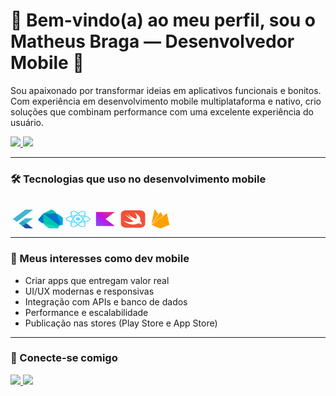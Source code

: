 # 👋 Bem-vindo(a) ao meu perfil, sou o Matheus Braga — Desenvolvedor Mobile 📱

Sou apaixonado por transformar ideias em aplicativos funcionais e bonitos.  
Com experiência em desenvolvimento mobile multiplataforma e nativo, crio soluções que combinam performance com uma excelente experiência do usuário.

<div>
  <a href="https://github.com/matheuskbraga">
    <img height="180em" src="https://github-readme-stats.vercel.app/api?username=matheuskbraga&show_icons=true&theme=tokyonight&include_all_commits=true&count_private=true" />
    <img height="180em" src="https://github-readme-stats.vercel.app/api/top-langs/?username=matheuskbraga&layout=compact&langs_count=6&theme=tokyonight" />
  </a>
</div>

---

### 🛠️ Tecnologias que uso no desenvolvimento mobile

<div style="display: inline_block"><br>
  <img align="center" alt="Flutter" height="30" width="40" src="https://raw.githubusercontent.com/devicons/devicon/master/icons/flutter/flutter-original.svg" />
  <img align="center" alt="Dart" height="30" width="40" src="https://raw.githubusercontent.com/devicons/devicon/master/icons/dart/dart-original.svg" />
  <img align="center" alt="React Native" height="30" width="40" src="https://raw.githubusercontent.com/devicons/devicon/master/icons/react/react-original.svg" />
  <img align="center" alt="Kotlin" height="30" width="40" src="https://raw.githubusercontent.com/devicons/devicon/master/icons/kotlin/kotlin-original.svg" />
  <img align="center" alt="Swift" height="30" width="40" src="https://raw.githubusercontent.com/devicons/devicon/master/icons/swift/swift-original.svg" />
  <img align="center" alt="Firebase" height="30" width="40" src="https://raw.githubusercontent.com/devicons/devicon/master/icons/firebase/firebase-plain.svg" />
</div>

---

### 🚀 Meus interesses como dev mobile

- Criar apps que entregam valor real  
- UI/UX modernas e responsivas  
- Integração com APIs e banco de dados  
- Performance e escalabilidade  
- Publicação nas stores (Play Store e App Store)

---

### 📣 Conecte-se comigo

<div>
  <a href="https://www.linkedin.com/in/matheus-braga-cc" target="_blank">
    <img src="https://img.shields.io/badge/-LinkedIn-%230077B5?style=for-the-badge&logo=linkedin&logoColor=white" />
  </a>
  <a href="https://instagram.com/matheuskbraga" target="_blank">
    <img src="https://img.shields.io/badge/-Instagram-%23E4405F?style=for-the-badge&logo=instagram&logoColor=white" />
  </a>
</div>
